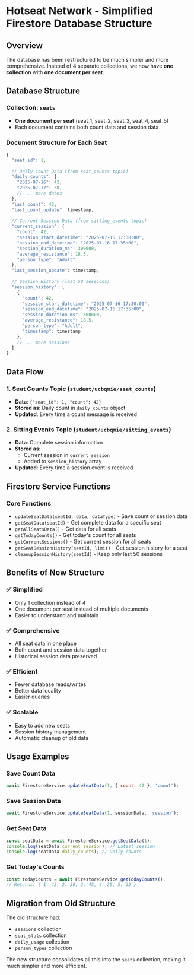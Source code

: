 # Hotseat Network - Simplified Firestore Database Structure

## Overview
The database has been restructured to be much simpler and more comprehensive. Instead of 4 separate collections, we now have **one collection** with **one document per seat**.

## Database Structure

### Collection: `seats`
- **One document per seat** (seat_1, seat_2, seat_3, seat_4, seat_5)
- Each document contains both count data and session data

### Document Structure for Each Seat

```javascript
{
  "seat_id": 1,
  
  // Daily Count Data (from seat_counts topic)
  "daily_counts": {
    "2025-07-16": 42,
    "2025-07-17": 38,
    // ... more dates
  },
  "last_count": 42,
  "last_count_update": timestamp,
  
  // Current Session Data (from sitting_events topic)
  "current_session": {
    "count": 42,
    "session_start_datetime": "2025-07-16 17:30:00",
    "session_end_datetime": "2025-07-16 17:35:00",
    "session_duration_ms": 300000,
    "average_resistance": 18.5,
    "person_type": "Adult"
  },
  "last_session_update": timestamp,
  
  // Session History (last 50 sessions)
  "session_history": [
    {
      "count": 42,
      "session_start_datetime": "2025-07-16 17:30:00",
      "session_end_datetime": "2025-07-16 17:35:00",
      "session_duration_ms": 300000,
      "average_resistance": 18.5,
      "person_type": "Adult",
      "timestamp": timestamp
    },
    // ... more sessions
  ]
}
```

## Data Flow

### 1. Seat Counts Topic (`student/ucbqmie/seat_counts`)
- **Data**: `{"seat_id": 1, "count": 42}`
- **Stored as**: Daily count in `daily_counts` object
- **Updated**: Every time a count message is received

### 2. Sitting Events Topic (`student/ucbqmie/sitting_events`)
- **Data**: Complete session information
- **Stored as**: 
  - Current session in `current_session`
  - Added to `session_history` array
- **Updated**: Every time a session event is received

## Firestore Service Functions

### Core Functions
- `updateSeatData(seatId, data, dataType)` - Save count or session data
- `getSeatData(seatId)` - Get complete data for a specific seat
- `getAllSeatsData()` - Get data for all seats
- `getTodayCounts()` - Get today's count for all seats
- `getCurrentSessions()` - Get current session for all seats
- `getSeatSessionHistory(seatId, limit)` - Get session history for a seat
- `cleanupSessionHistory(seatId)` - Keep only last 50 sessions

## Benefits of New Structure

### ✅ **Simplified**
- Only 1 collection instead of 4
- One document per seat instead of multiple documents
- Easier to understand and maintain

### ✅ **Comprehensive**
- All seat data in one place
- Both count and session data together
- Historical session data preserved

### ✅ **Efficient**
- Fewer database reads/writes
- Better data locality
- Easier queries

### ✅ **Scalable**
- Easy to add new seats
- Session history management
- Automatic cleanup of old data

## Usage Examples

### Save Count Data
```javascript
await FirestoreService.updateSeatData(1, { count: 42 }, 'count');
```

### Save Session Data
```javascript
await FirestoreService.updateSeatData(1, sessionData, 'session');
```

### Get Seat Data
```javascript
const seatData = await FirestoreService.getSeatData(1);
console.log(seatData.current_session); // Latest session
console.log(seatData.daily_counts); // Daily counts
```

### Get Today's Counts
```javascript
const todayCounts = await FirestoreService.getTodayCounts();
// Returns: { 1: 42, 2: 38, 3: 45, 4: 29, 5: 33 }
```

## Migration from Old Structure

The old structure had:
- `sessions` collection
- `seat_stats` collection  
- `daily_usage` collection
- `person_types` collection

The new structure consolidates all this into the `seats` collection, making it much simpler and more efficient. 
